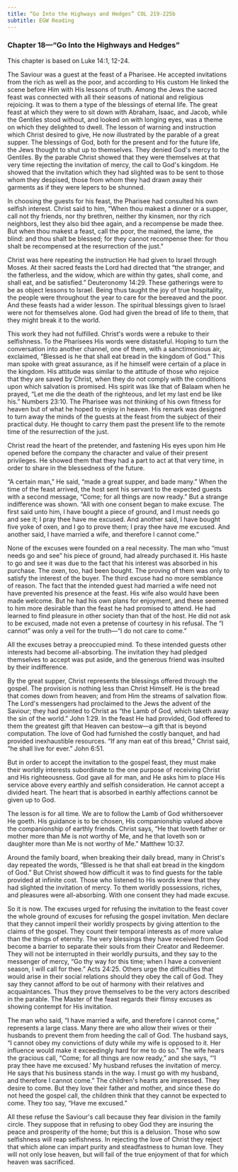 ```yaml
---
title: “Go Into the Highways and Hedges” COL 219-225b
subtitle: EGW Reading
---
```


### Chapter 18—“Go Into the Highways and Hedges”

This chapter is based on Luke 14:1, 12-24.

The Saviour was a guest at the feast of a Pharisee. He accepted invitations from the rich as well as the poor, and according to His custom He linked the scene before Him with His lessons of truth. Among the Jews the sacred feast was connected with all their seasons of national and religious rejoicing. It was to them a type of the blessings of eternal life. The great feast at which they were to sit down with Abraham, Isaac, and Jacob, while the Gentiles stood without, and looked on with longing eyes, was a theme on which they delighted to dwell. The lesson of warning and instruction which Christ desired to give, He now illustrated by the parable of a great supper. The blessings of God, both for the present and for the future life, the Jews thought to shut up to themselves. They denied God's mercy to the Gentiles. By the parable Christ showed that they were themselves at that very time rejecting the invitation of mercy, the call to God's kingdom. He showed that the invitation which they had slighted was to be sent to those whom they despised, those from whom they had drawn away their garments as if they were lepers to be shunned.

In choosing the guests for his feast, the Pharisee had consulted his own selfish interest. Christ said to him, “When thou makest a dinner or a supper, call not thy friends, nor thy brethren, neither thy kinsmen, nor thy rich neighbors, lest they also bid thee again, and a recompense be made thee. But when thou makest a feast, call the poor, the maimed, the lame, the blind: and thou shalt be blessed; for they cannot recompense thee: for thou shalt be recompensed at the resurrection of the just.”

Christ was here repeating the instruction He had given to Israel through Moses. At their sacred feasts the Lord had directed that “the stranger, and the fatherless, and the widow, which are within thy gates, shall come, and shall eat, and be satisfied.” Deuteronomy 14:29. These gatherings were to be as object lessons to Israel. Being thus taught the joy of true hospitality, the people were throughout the year to care for the bereaved and the poor. And these feasts had a wider lesson. The spiritual blessings given to Israel were not for themselves alone. God had given the bread of life to them, that they might break it to the world.

This work they had not fulfilled. Christ's words were a rebuke to their selfishness. To the Pharisees His words were distasteful. Hoping to turn the conversation into another channel, one of them, with a sanctimonious air, exclaimed, “Blessed is he that shall eat bread in the kingdom of God.” This man spoke with great assurance, as if he himself were certain of a place in the kingdom. His attitude was similar to the attitude of those who rejoice that they are saved by Christ, when they do not comply with the conditions upon which salvation is promised. His spirit was like that of Balaam when he prayed, “Let me die the death of the righteous, and let my last end be like his.” Numbers 23:10. The Pharisee was not thinking of his own fitness for heaven but of what he hoped to enjoy in heaven. His remark was designed to turn away the minds of the guests at the feast from the subject of their practical duty. He thought to carry them past the present life to the remote time of the resurrection of the just.

Christ read the heart of the pretender, and fastening His eyes upon him He opened before the company the character and value of their present privileges. He showed them that they had a part to act at that very time, in order to share in the blessedness of the future.

“A certain man,” He said, “made a great supper, and bade many.” When the time of the feast arrived, the host sent his servant to the expected guests with a second message, “Come; for all things are now ready.” But a strange indifference was shown. “All with one consent began to make excuse. The first said unto him, I have bought a piece of ground, and I must needs go and see it; I pray thee have me excused. And another said, I have bought five yoke of oxen, and I go to prove them; I pray thee have me excused. And another said, I have married a wife, and therefore I cannot come.”

None of the excuses were founded on a real necessity. The man who “must needs go and see” his piece of ground, had already purchased it. His haste to go and see it was due to the fact that his interest was absorbed in his purchase. The oxen, too, had been bought. The proving of them was only to satisfy the interest of the buyer. The third excuse had no more semblance of reason. The fact that the intended guest had married a wife need not have prevented his presence at the feast. His wife also would have been made welcome. But he had his own plans for enjoyment, and these seemed to him more desirable than the feast he had promised to attend. He had learned to find pleasure in other society than that of the host. He did not ask to be excused, made not even a pretense of courtesy in his refusal. The “I cannot” was only a veil for the truth—“I do not care to come.”

All the excuses betray a preoccupied mind. To these intended guests other interests had become all-absorbing. The invitation they had pledged themselves to accept was put aside, and the generous friend was insulted by their indifference.

By the great supper, Christ represents the blessings offered through the gospel. The provision is nothing less than Christ Himself. He is the bread that comes down from heaven; and from Him the streams of salvation flow. The Lord's messengers had proclaimed to the Jews the advent of the Saviour; they had pointed to Christ as “the Lamb of God, which taketh away the sin of the world.” John 1:29. In the feast He had provided, God offered to them the greatest gift that Heaven can bestow—a gift that is beyond computation. The love of God had furnished the costly banquet, and had provided inexhaustible resources. “If any man eat of this bread,” Christ said, “he shall live for ever.” John 6:51.

But in order to accept the invitation to the gospel feast, they must make their worldly interests subordinate to the one purpose of receiving Christ and His righteousness. God gave all for man, and He asks him to place His service above every earthly and selfish consideration. He cannot accept a divided heart. The heart that is absorbed in earthly affections cannot be given up to God.

The lesson is for all time. We are to follow the Lamb of God whithersoever He goeth. His guidance is to be chosen, His companionship valued above the companionship of earthly friends. Christ says, “He that loveth father or mother more than Me is not worthy of Me, and he that loveth son or daughter more than Me is not worthy of Me.” Matthew 10:37.

Around the family board, when breaking their daily bread, many in Christ's day repeated the words, “Blessed is he that shall eat bread in the kingdom of God.” But Christ showed how difficult it was to find guests for the table provided at infinite cost. Those who listened to His words knew that they had slighted the invitation of mercy. To them worldly possessions, riches, and pleasures were all-absorbing. With one consent they had made excuse.

So it is now. The excuses urged for refusing the invitation to the feast cover the whole ground of excuses for refusing the gospel invitation. Men declare that they cannot imperil their worldly prospects by giving attention to the claims of the gospel. They count their temporal interests as of more value than the things of eternity. The very blessings they have received from God become a barrier to separate their souls from their Creator and Redeemer. They will not be interrupted in their worldly pursuits, and they say to the messenger of mercy, “Go thy way for this time; when I have a convenient season, I will call for thee.” Acts 24:25. Others urge the difficulties that would arise in their social relations should they obey the call of God. They say they cannot afford to be out of harmony with their relatives and acquaintances. Thus they prove themselves to be the very actors described in the parable. The Master of the feast regards their flimsy excuses as showing contempt for His invitation.

The man who said, “I have married a wife, and therefore I cannot come,” represents a large class. Many there are who allow their wives or their husbands to prevent them from heeding the call of God. The husband says, “I cannot obey my convictions of duty while my wife is opposed to it. Her influence would make it exceedingly hard for me to do so.” The wife hears the gracious call, “Come; for all things are now ready,” and she says, “‘I pray thee have me excused.’ My husband refuses the invitation of mercy. He says that his business stands in the way. I must go with my husband, and therefore I cannot come.” The children's hearts are impressed. They desire to come. But they love their father and mother, and since these do not heed the gospel call, the children think that they cannot be expected to come. They too say, “Have me excused.”

All these refuse the Saviour's call because they fear division in the family circle. They suppose that in refusing to obey God they are insuring the peace and prosperity of the home; but this is a delusion. Those who sow selfishness will reap selfishness. In rejecting the love of Christ they reject that which alone can impart purity and steadfastness to human love. They will not only lose heaven, but will fail of the true enjoyment of that for which heaven was sacrificed.